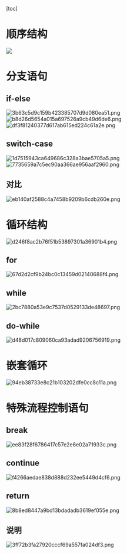 [toc]

# 顺序结构

![](./1.png)
# 分支语句
## if-else
![3b63c5d9c159b423385707d9d080ea51.png](./2.png)
![b8d26d5654a015a697526a9cb49d6de6.png](./3.png)
![df3f81240377d617ab615ed224c61a2e.png](./4.png)

## switch-case
![1d7515943ca649686c328a3bae5705a5.png](./5.png)
![7735659a7c5ec90aa366ae956aaf2960.png](./6.png)

## 对比
![eb140af2588c4a7458b9209b6cdb260e.png](./7.png)
# 循环结构
![d246f8ac2b76f51b53897301a36901b4.png](./8.png)
## for
![67d2d2cf9b24bc0c13459d02140688f4.png](./9.png)
## while
![2bc7880a53e9c7537d0529133de48697.png](./10.png)
## do-while
![d48d017c809060ca93adad9206756919.png](./11.png)
# 嵌套循环
![94eb38733e8c21b103202dfe0cc8c11a.png](./12.png)
# 特殊流程控制语句
## break
![ee83f28f6786417c57e2e6e02a71933c.png](./13.png)
## continue
![f4266aedae838d888d232ee5449d4cf6.png](./14.png)
## return
![8b8ed8447a9bd13bdadadb3619ef055e.png](./15.png)
## 说明
![3ff72b3fa27920cccf69a557fa024df3.png](./16.png)